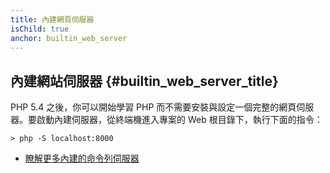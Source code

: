 ```yaml
---
title: 內建網頁伺服器
isChild: true
anchor: builtin_web_server
---
```


## 內建網站伺服器 {#builtin_web_server_title}

PHP 5.4 之後，你可以開始學習 PHP 而不需要安裝與設定一個完整的網頁伺服器。要啟動內建伺服器，從終端機進入專案的 Web 根目錄下，執行下面的指令：

    > php -S localhost:8000

* [瞭解更多內建的命令列伺服器][cli-server]

[cli-server]: http://www.php.net/manual/en/features.commandline.webserver.php
